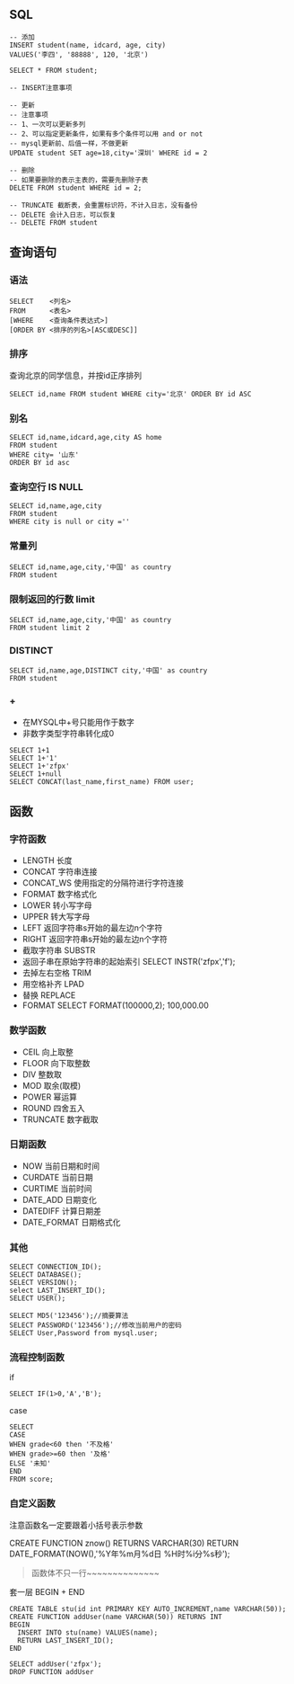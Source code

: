 ## SQL

```
-- 添加
INSERT student(name, idcard, age, city)
VALUES('李四', '88888', 120, '北京')

SELECT * FROM student;

-- INSERT注意事项

-- 更新
-- 注意事项
-- 1、一次可以更新多列
-- 2、可以指定更新条件，如果有多个条件可以用 and or not
-- mysql更新前、后值一样，不做更新
UPDATE student SET age=18,city='深圳' WHERE id = 2

-- 删除
-- 如果要删除的表示主表的，需要先删除子表
DELETE FROM student WHERE id = 2;

-- TRUNCATE 截断表，会重置标识符，不计入日志，没有备份
-- DELETE 会计入日志，可以恢复
-- DELETE FROM student

```

## 查询语句

### 语法

```
SELECT    <列名> 
FROM      <表名> 
[WHERE    <查询条件表达式>] 
[ORDER BY <排序的列名>[ASC或DESC]]
```

### 排序

查询北京的同学信息，并按id正序排列

```
SELECT id,name FROM student WHERE city='北京' ORDER BY id ASC
```

### 别名

```
SELECT id,name,idcard,age,city AS home
FROM student
WHERE city= '山东'
ORDER BY id asc
```

### 查询空行 IS NULL

```
SELECT id,name,age,city
FROM student
WHERE city is null or city =''
```

### 常量列

```
SELECT id,name,age,city,'中国' as country
FROM student
```

### 限制返回的行数 limit

```
SELECT id,name,age,city,'中国' as country
FROM student limit 2
```

### DISTINCT

```
SELECT id,name,age,DISTINCT city,'中国' as country
FROM student
```

### +

* 在MYSQL中+号只能用作于数字
* 非数字类型字符串转化成0

```
SELECT 1+1
SELECT 1+'1'
SELECT 1+'zfpx'  
SELECT 1+null
SELECT CONCAT(last_name,first_name) FROM user;
```

## 函数

### 字符函数

* LENGTH 长度
* CONCAT	字符串连接
* CONCAT_WS	使用指定的分隔符进行字符连接
* FORMAT	数字格式化
* LOWER	转小写字母
* UPPER	转大写字母
* LEFT	返回字符串s开始的最左边n个字符
* RIGHT	返回字符串s开始的最左边n个字符
* 截取字符串 SUBSTR
* 返回子串在原始字符串的起始索引 SELECT INSTR('zfpx','f');
* 去掉左右空格 TRIM
* 用空格补齐 LPAD
* 替换 REPLACE
* FORMAT     SELECT FORMAT(100000,2); 100,000.00

### 数学函数

* CEIL	向上取整
* FLOOR	向下取整数
* DIV	整数取
* MOD	取余(取模)
* POWER	幂运算
* ROUND	四舍五入
* TRUNCATE	数字截取

### 日期函数

* NOW	当前日期和时间
* CURDATE	当前日期
* CURTIME	当前时间
* DATE_ADD	日期变化
* DATEDIFF	计算日期差
* DATE_FORMAT	日期格式化

### 其他

```
SELECT CONNECTION_ID();
SELECT DATABASE();
SELECT VERSION();
select LAST_INSERT_ID();
SELECT USER();

SELECT MD5('123456');//摘要算法
SELECT PASSWORD('123456');//修改当前用户的密码
SELECT User,Password from mysql.user;
```

### 流程控制函数

if

```
SELECT IF(1>0,'A','B');
```

case

```
SELECT 
CASE 
WHEN grade<60 then '不及格'
WHEN grade>=60 then '及格'
ELSE '未知'
END
FROM score;
```

### 自定义函数

注意函数名一定要跟着小括号表示参数

CREATE FUNCTION znow() RETURNS VARCHAR(30)
RETURN DATE_FORMAT(NOW(),'%Y年%m月%d日 %H时%i分%s秒');

> 函数体不只一行~~~~~~~~~~~~~~

套一层 BEGIN + END

```
CREATE TABLE stu(id int PRIMARY KEY AUTO_INCREMENT,name VARCHAR(50));
CREATE FUNCTION addUser(name VARCHAR(50)) RETURNS INT
BEGIN
  INSERT INTO stu(name) VALUES(name);
  RETURN LAST_INSERT_ID();
END

SELECT addUser('zfpx');
DROP FUNCTION addUser
```